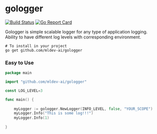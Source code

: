 # gologger
[![Build Status](https://travis-ci.org/mldev-ai/gologger.svg?branch=main)](https://travis-ci.org/mldev-ai/gologger)
[![Go Report Card](https://goreportcard.com/badge/github.com/mldev-ai/gologger)](https://goreportcard.com/report/github.com/mldev-ai/gologger)

Gologger is simple scalable logger for any type of application logging. Ability to have different log levels with corresponding environment.

```shell script
# To install in your project
go get github.com/mldev-ai/gologger
```

### Easy to Use
```go
package main

import "github.com/mldev-ai/gologger"

const LOG_LEVEL=3

func main() {
    
    myLogger := gologger.NewLogger(INFO_LEVEL, false, "YOUR_SCOPE")
    myLogger.Info("This is some log!!!")
    myLogger.Info(1)
    
}
```
